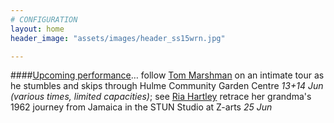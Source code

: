 ```yaml
---
# CONFIGURATION
layout: home
header_image: "assets/images/header_ss15wrn.jpg"

---
```

####[Upcoming performance](/current/2015-springsummer)… follow [Tom Marshman](/current/2015-springsummer/marshman) on an intimate tour as he stumbles and skips through Hulme Community Garden Centre *13+14 Jun (various times, limited capacities)*; see [Ria Hartley](/current/2015-springsummer/hartley) retrace her grandma's 1962 journey from Jamaica in the STUN Studio at Z-arts *25 Jun*
